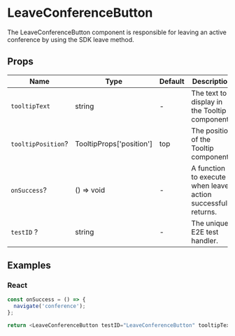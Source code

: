 # LeaveConferenceButton

The LeaveConferenceButton component is responsible for leaving an active conference by using the SDK leave method.

## Props

| Name               | Type                     | Default | Description                                                   |
| ------------------ | ------------------------ | ------- | ------------------------------------------------------------- |
| `tooltipText`      | string                   | -       | The text to display in the Tooltip component.                 |
| `tooltipPosition`? | TooltipProps['position'] | top     | The position of the Tooltip component.                        |
| `onSuccess`?       | () => void               | -       | A function to execute when leave action successfully returns. |
| `testID` ?         | string                   | -       | The unique E2E test handler.                                  |

## Examples

### React

```javascript
const onSuccess = () => {
  navigate('conference');
};

return <LeaveConferenceButton testID="LeaveConferenceButton" tooltipText="Leave conference" onSuccess={onSuccess} />;
```
